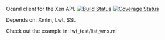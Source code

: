 Ocaml client for the Xen API.
[![Build Status](https://travis-ci.org/gaborigloi/xen-api-client.svg?branch=master)](https://travis-ci.org/gaborigloi/xen-api-client)
[![Coverage Status](https://coveralls.io/repos/github/xapi-project/xen-api-client/badge.svg?branch=master)](https://coveralls.io/github/xapi-project/xen-api-client?branch=master)

Depends on: Xmlm, Lwt, SSL

Check out the example in: lwt_test/list_vms.ml


